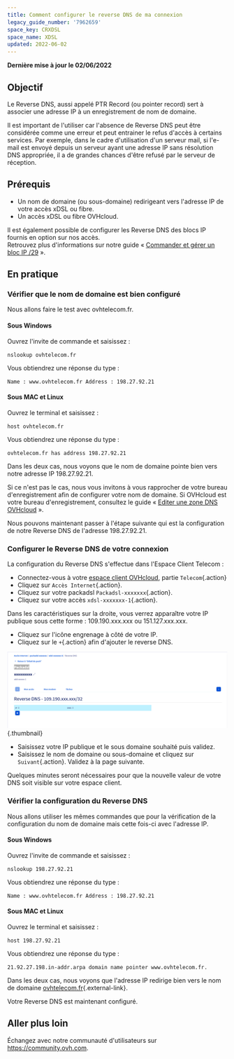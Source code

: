 ```yaml
---
title: Comment configurer le reverse DNS de ma connexion
legacy_guide_number: '7962659'
space_key: CRXDSL
space_name: XDSL
updated: 2022-06-02
---
```


**Dernière mise à jour le 02/06/2022**

## Objectif

Le Reverse DNS, aussi appelé PTR Record (ou pointer record) sert à associer une adresse IP à un enregistrement de nom de domaine.

Il est important de l'utiliser car l'absence de Reverse DNS peut être considérée comme une erreur et peut entrainer le refus d'accès à certains services.
Par exemple, dans le cadre d'utilisation d'un serveur mail, si l'e-mail est envoyé depuis un serveur ayant une adresse IP sans résolution DNS appropriée, il a de grandes chances d'être refusé par le serveur de réception.

## Prérequis

- Un nom de domaine (ou sous-domaine) redirigeant vers l'adresse IP de votre accès xDSL ou fibre.
- Un accès xDSL ou fibre OVHcloud.

Il est également possible de configurer les Reverse DNS des blocs IP fournis en option sur nos accès.<br>
Retrouvez plus d'informations sur notre guide « [Commander et gérer un bloc IP /29](/pages/web_cloud/email_and_collaborative_solutions/internet/internet_access/comment_commander_et_gerer_un_bloc_ip_29) ».

## En pratique

### Vérifier que le nom de domaine est bien configuré

Nous allons faire le test avec ovhtelecom.fr.

#### Sous Windows

Ouvrez l'invite de commande et saisissez :

```console
nslookup ovhtelecom.fr
```

Vous obtiendrez une réponse du type :

```console
Name : www.ovhtelecom.fr Address : 198.27.92.21
```

#### Sous MAC et Linux

Ouvrez le terminal et saisissez :

```console
host ovhtelecom.fr
```

Vous obtiendrez une réponse du type :

```console
ovhtelecom.fr has address 198.27.92.21
```

Dans les deux cas, nous voyons que le nom de domaine pointe bien vers notre adresse IP 198.27.92.21.<br>

Si ce n'est pas le cas, nous vous invitons à vous rapprocher de votre bureau d'enregistrement afin de configurer votre nom de domaine. Si OVHcloud est votre bureau d'enregistrement, consultez le guide « [Editer une zone DNS OVHcloud](/pages/web_cloud/domains/dns_zone_edit) ».

Nous pouvons maintenant passer à l'étape suivante qui est la configuration de notre Reverse DNS de l'adresse 198.27.92.21.

### Configurer le Reverse DNS de votre connexion

La configuration du Reverse DNS s'effectue dans l'Espace Client Telecom :

- Connectez-vous à votre [espace client OVHcloud](https://www.ovh.com/auth/?action=gotomanager&from=https://www.ovh.com/fr/&ovhSubsidiary=fr), partie `Telecom`{.action}
- Cliquez sur `Accès Internet`{.action}.
- Cliquez sur votre packadsl `Packadsl-xxxxxxx`{.action}.
- Cliquez sur votre accès `xdsl-xxxxxxx-1`{.action}.

Dans les caractéristiques sur la droite, vous verrez apparaître votre IP publique sous cette forme : 109.190.xxx.xxx ou 151.127.xxx.xxx.

- Cliquez sur l'icône engrenage à côté de votre IP.
- Cliquez sur le `+`{.action} afin d'ajouter le reverse DNS.

![reverse DNS](images/XDSL-ReverseDNS.png){.thumbnail}

- Saisissez votre IP publique et le sous domaine souhaité puis validez.
- Saisissez le nom de domaine ou sous-domaine et cliquez sur `Suivant`{.action}. Validez à la page suivante.

Quelques minutes seront nécessaires pour que la nouvelle valeur de votre DNS soit visible sur votre espace client.

### Vérifier la configuration du Reverse DNS

Nous allons utiliser les mêmes commandes que pour la vérification de la configuration du nom de domaine mais cette fois-ci avec l'adresse IP.

#### Sous Windows

Ouvrez l'invite de commande et saisissez :

```console
nslookup 198.27.92.21
```

Vous obtiendrez une réponse du type :

```console
Name : www.ovhtelecom.fr Address : 198.27.92.21
```

#### Sous MAC et Linux

Ouvrez le terminal et saisissez :

```console
host 198.27.92.21
```

Vous obtiendrez une réponse du type :

```console
21.92.27.198.in-addr.arpa domain name pointer www.ovhtelecom.fr.
```

Dans les deux cas, nous voyons que l'adresse IP redirige bien vers le nom de domaine [ovhtelecom.fr](http://ovhtelecom.fr){.external-link}.

Votre Reverse DNS est maintenant configuré.

## Aller plus loin

Échangez avec notre communauté d'utilisateurs sur <https://community.ovh.com>.
